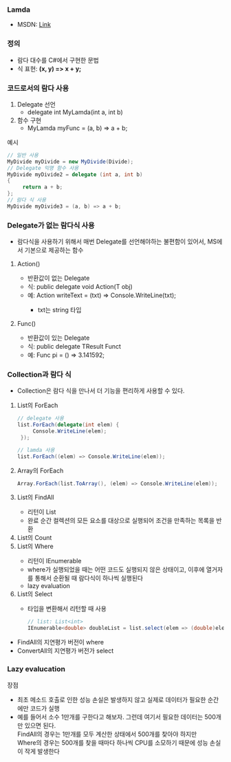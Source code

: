 ### Lamda
- MSDN: [Link](https://msdn.microsoft.com/ko-kr/library/bb397687.aspx)

### 정의
- 람다 대수를 C#에서 구현한 문법
- 식 표현: **(x, y) => x + y;**

### 코드로서의 람다 사용
1. Delegate 선언
   - delegate int MyLamda(int a, int b)
2. 함수 구현
   - MyLamda myFunc = (a, b) => a + b;



예시
   ```csharp
   // 일반 사용
   MyDivide myDivide = new MyDivide(Divide);
   // Delegate 익명 함수 사용
   MyDivide myDivide2 = delegate (int a, int b)
   {
        return a + b;
   };
   // 람다 식 사용
   MyDivide myDivide3 = (a, b) => a + b;
   ```

### Delegate가 없는 람다식 사용
- 람다식을 사용하기 위해서 매번 Delegate를 선언해야하는 불편함이 있어서, MS에서 기본으로 제공하는 함수

1. Action()
    - 반환값이 없는 Delegate
    - 식: public delegate void Action<T>(T obj)
    - 예: Action<string> writeText = (txt) => Console.WriteLine(txt);
       - txt는 string 타입

2. Func() 
    - 반환값이 있는 Delegate
    - 식: public delegate TResult Funct<TResult>
    - 예: Func<double> pi = () => 3.141592;

### Collection과 람다 식
- Collection은 람다 식을 만나서 더 기능을 편리하게 사용할 수 있다. 

1. List<T>의 ForEach
   ```csharp
   // delegate 사용
   list.ForEach(delegate(int elem) {
        Console.WriteLine(elem);
    });

   // lamda 사용
   list.ForEach((elem) => Console.WriteLine(elem));
   ```
2. Array의 ForEach
   ```csharp
   Array.ForEach(list.ToArray(), (elem) => Console.WriteLine(elem));
   ```
3. List<T>의 FindAll
   - 리턴이 List<T>
   - 완료 순간 컬렉션의 모든 요소를 대상으로 실행되어 조건을 만족하는 목록을 반환
4. List<T>의 Count
5. List<T>의 Where
   - 리턴이 IEnumerable<T>
   - where가 실행되었을 때는 어떤 코드도 실행되지 않은 상태이고, 이후에 열거자를 통해서 순환될 때 람다식이 하나씩 실행된다
   - lazy evaluation
6. List<T>의 Select
   - 타입을 변환해서 리턴할 때 사용
      ```csharp
      // list: List<int>
      IEnumerable<double> doubleList = list.select(elem => (double)elem);
      ```

- FindAll의 지연평가 버전이 where
- ConvertAll의 지연평가 버전가 select

### Lazy evalucation
장점
- 최초 메소드 호출로 인한 성능 손실은 발생하지 않고 실제로 데이터가 필요한 순간에만 코드가 실행
- 예를 들어서 소수 1만개를 구한다고 해보자. 그런데 여기서 필요한 데이터는 500개만 있으면 된다.<br> FindAll의 경우는 1만개를 모두 계산한 상태에서 500개를 찾아야 하지만<br>
Where의 경우는 500개를 찾을 때마다 하나씩 CPU를 소모하기 때문에 성능 손실이 작게 발생한다
